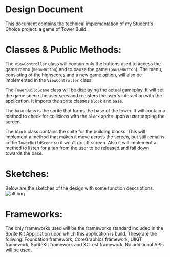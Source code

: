 Design Document
===============
This document contains the technical implementation of my Student's Choice project: a game of Tower Build.

Classes & Public Methods:
===============
The <code>ViewController</code> class will contain only the buttons used to access the game menu (<code>menuButton</code>) and to pause the game (<code>pauseButton</code>). The menu, consisting of the highscores and a new game option, will also be implemented in the <code>ViewController</code> class. 

The <code>TowerBuildScene</code> class will be displaying the actual gameplay. It will set the game scene the user sees and registers the user's interaction with the application. It imports the sprite classes <code>block</code> and <code>base</code>.

The <code>base</code> class is the sprite that forms the base of the tower. It will contain a method to check for collisions with the <code>block</code> sprite upon a user tapping the screen.

The <code>block</code> class contains the spite for the building blocks. This will implement a method that makes it move across the screen, but still remains in the <code>TowerBuildScene</code> so it won't go off screen. Also it will implement a method to listen for a tap from the user to be released and fall down towards the base.

Sketches:
=========
Below are the sketches of the design with some function descriptions.
![alt img](https://github.com/douweknook/TowerBuild/blob/master/doc/TowerBuildDesign.jpg)

Frameworks:
==========
The only frameworks used will be the frameworks standard included in the Sprite Kit Application upon which this application is build. These are the follwing: Foundation framework, CoreGraphics framework, UIKIT framework, SpriteKit framework and XCTest framework. No additional APIs will be used.
